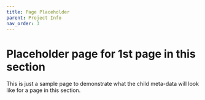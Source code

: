 ```yaml
---
title: Page Placeholder
parent: Project Info
nav_order: 3
---
```


# Placeholder page for 1st page in this section

This is just a sample page to demonstrate what the child meta-data will look like
for a page in this section.
